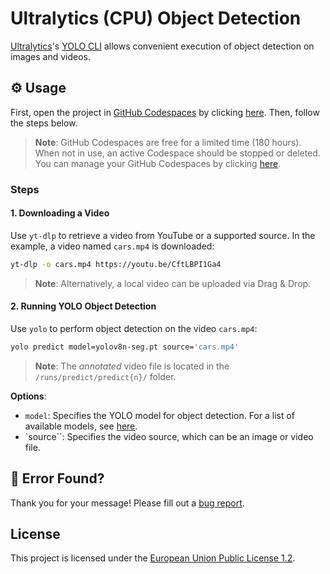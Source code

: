 # Ultralytics (CPU) Object Detection

[Ultralytics](https://ultralytics.com)'s [YOLO CLI](https://docs.ultralytics.com/quickstart/#use-ultralytics-with-cli) allows convenient execution of object detection on images and videos.

## ⚙️ Usage

First, open the project in [GitHub Codespaces](https://github.com/codespaces) by clicking [here](https://codespaces.new/?template_repository=bystefankuehnel/ultralytics). Then, follow the steps below.

> **Note**: GitHub Codespaces are free for a limited time (180 hours). When not in use, an active Codespace should be stopped or deleted. You can manage your GitHub Codespaces by clicking [here](https://github.com/codespaces).

### Steps

#### 1. Downloading a Video

Use `yt-dlp` to retrieve a video from YouTube or a supported source. In the example, a video named `cars.mp4` is downloaded:

```sh
yt-dlp -o cars.mp4 https://youtu.be/CftLBPI1Ga4
```

> **Note**:  Alternatively, a local video can be uploaded via Drag & Drop.

#### 2. Running YOLO Object Detection

Use `yolo` to perform object detection on the video `cars.mp4`:

```sh
yolo predict model=yolov8n-seg.pt source='cars.mp4'
```

> **Note**: The _annotated_ video file is located in the `/runs/predict/predict{n}/` folder.

**Options**:

- `model`: Specifies the YOLO model for object detection. For a list of available models, see [here](https://github.com/ultralytics/ultralytics#models).
- `source``: Specifies the video source, which can be an image or video file.

## 👷‍ Error Found?

Thank you for your message! Please fill out a [bug report](../../issues/new?assignees=&labels=&template=bug_report.md&title=).

## License

This project is licensed under the [European Union Public License 1.2](https://choosealicense.com/licenses/eupl-1.2/).
